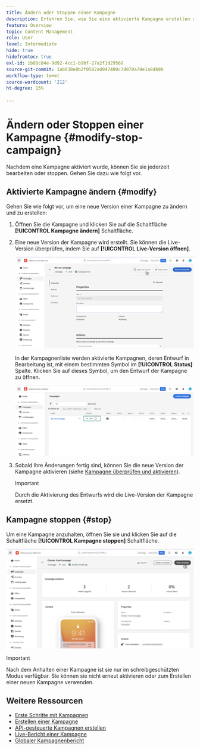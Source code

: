 ```yaml
---
title: Ändern oder Stoppen einer Kampagne
description: Erfahren Sie, wie Sie eine aktivierte Kampagne erstellen oder stoppen in [!DNL Journey Optimizer]
feature: Overview
topic: Content Management
role: User
level: Intermediate
hide: true
hidefromtoc: true
exl-id: 1b88c84e-9d92-4cc1-b9bf-27a2f1d29569
source-git-commit: 1ab038e8b2f0582ad947400c7d070a70e1a84b9b
workflow-type: tm+mt
source-wordcount: '212'
ht-degree: 15%

---
```


# Ändern oder Stoppen einer Kampagne {#modify-stop-campaign}

Nachdem eine Kampagne aktiviert wurde, können Sie sie jederzeit bearbeiten oder stoppen. Gehen Sie dazu wie folgt vor.

## Aktivierte Kampagne ändern {#modify}

Gehen Sie wie folgt vor, um eine neue Version einer Kampagne zu ändern und zu erstellen:

1. Öffnen Sie die Kampagne und klicken Sie auf die Schaltfläche **[!UICONTROL Kampagne ändern]** Schaltfläche.

1. Eine neue Version der Kampagne wird erstellt. Sie können die Live-Version überprüfen, indem Sie auf **[!UICONTROL Live-Version öffnen]**.

   ![](assets/create-campaign-draft.png)

   In der Kampagnenliste werden aktivierte Kampagnen, deren Entwurf in Bearbeitung ist, mit einem bestimmten Symbol im **[!UICONTROL Status]** Spalte. Klicken Sie auf dieses Symbol, um den Entwurf der Kampagne zu öffnen.

   ![](assets/create-campaign-edit-list.png)

1. Sobald Ihre Änderungen fertig sind, können Sie die neue Version der Kampagne aktivieren (siehe [Kampagne überprüfen und aktivieren](create-campaign.md#review-activate)).

   >[!IMPORTANT]
   >
   >Durch die Aktivierung des Entwurfs wird die Live-Version der Kampagne ersetzt.

## Kampagne stoppen {#stop}

Um eine Kampagne anzuhalten, öffnen Sie sie und klicken Sie auf die Schaltfläche **[!UICONTROL Kampagne stoppen]** Schaltfläche.

![](assets/create-campaign-stop.png)

>[!IMPORTANT]
>
>Nach dem Anhalten einer Kampagne ist sie nur im schreibgeschützten Modus verfügbar. Sie können sie nicht erneut aktivieren oder zum Erstellen einer neuen Kampagne verwenden.

## Weitere Ressourcen

* [Erste Schritte mit Kampagnen](get-started-with-campaigns.md)
* [Erstellen einer Kampagne](create-campaign.md)
* [API-gesteuerte Kampagnen erstellen](api-triggered-campaigns.md)
* [Live-Bericht einer Kampagne](campaign-live-report.md)
* [Globaler Kampagnenbericht](campaign-global-report.md)
